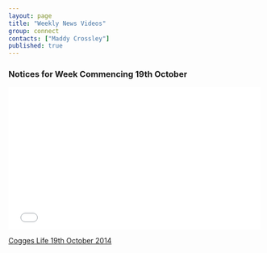 ```yaml
---
layout: page
title: "Weekly News Videos"
group: connect
contacts: ["Maddy Crossley"]
published: true
---
```


### Notices for Week Commencing 19th October

<iframe src="//player.vimeo.com/video/109560899?title=0&amp;byline=0&amp;portrait=0&amp;color=c41440" width="500" height="281" frameborder="0" webkitallowfullscreen mozallowfullscreen allowfullscreen></iframe> <p><a href="http://vimeo.com/109560899">Cogges Life 19th October 2014</a>
